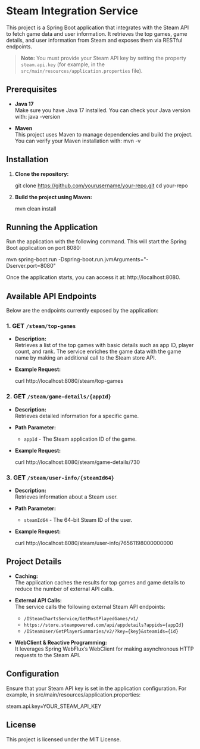 # Steam Integration Service

This project is a Spring Boot application that integrates with the Steam API to fetch game data and user information. It retrieves the top games, game details, and user information from Steam and exposes them via RESTful endpoints.

> **Note:** You must provide your Steam API key by setting the property `steam.api.key` (for example, in the `src/main/resources/application.properties` file).

## Prerequisites

- **Java 17**  
  Make sure you have Java 17 installed. You can check your Java version with:
  java -version

- **Maven**  
  This project uses Maven to manage dependencies and build the project. You can verify your Maven installation with:
  mvn -v

## Installation

1. **Clone the repository:**

   git clone https://github.com/yourusername/your-repo.git
   cd your-repo

2. **Build the project using Maven:**

   mvn clean install

## Running the Application

Run the application with the following command. This will start the Spring Boot application on port 8080:

mvn spring-boot:run -Dspring-boot.run.jvmArguments="-Dserver.port=8080"

Once the application starts, you can access it at: http://localhost:8080.

## Available API Endpoints

Below are the endpoints currently exposed by the application:

### 1. GET `/steam/top-games`

- **Description:**  
  Retrieves a list of the top games with basic details such as app ID, player count, and rank. The service enriches the game data with the game name by making an additional call to the Steam store API.

- **Example Request:**

  curl http://localhost:8080/steam/top-games

### 2. GET `/steam/game-details/{appId}`

- **Description:**  
  Retrieves detailed information for a specific game.

- **Path Parameter:**
    - `appId` - The Steam application ID of the game.

- **Example Request:**

  curl http://localhost:8080/steam/game-details/730

### 3. GET `/steam/user-info/{steamId64}`

- **Description:**  
  Retrieves information about a Steam user.

- **Path Parameter:**
    - `steamId64` - The 64-bit Steam ID of the user.

- **Example Request:**

  curl http://localhost:8080/steam/user-info/76561198000000000

## Project Details

- **Caching:**  
  The application caches the results for top games and game details to reduce the number of external API calls.

- **External API Calls:**  
  The service calls the following external Steam API endpoints:
    - `/ISteamChartsService/GetMostPlayedGames/v1/`
    - `https://store.steampowered.com/api/appdetails?appids={appId}`
    - `/ISteamUser/GetPlayerSummaries/v2/?key={key}&steamids={id}`

- **WebClient & Reactive Programming:**  
  It leverages Spring WebFlux’s WebClient for making asynchronous HTTP requests to the Steam API.

## Configuration

Ensure that your Steam API key is set in the application configuration. For example, in src/main/resources/application.properties:

steam.api.key=YOUR_STEAM_API_KEY

## License

This project is licensed under the MIT License.
